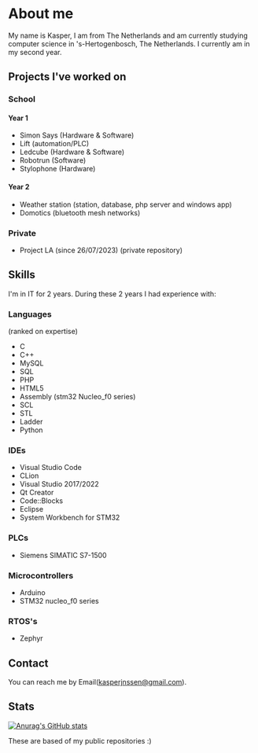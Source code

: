 # **About me**
My name is Kasper, I am from The Netherlands and am currently studying computer science in 's-Hertogenbosch, The Netherlands. I currently am in my second year.


## Projects I've worked on
### School
#### Year 1
- Simon Says (Hardware & Software)
- Lift (automation/PLC)
- Ledcube (Hardware & Software)
- Robotrun (Software)
- Stylophone (Hardware)
#### Year 2
- Weather station (station, database, php server and windows app)
- Domotics (bluetooth mesh networks)

### Private
- Project LA (since 26/07/2023) (private repository)
 
<!-- ### Still a WIP -->
## **Skills**
I'm in IT for 2 years. During these 2 years I had experience with:
### Languages
(ranked on expertise)
- C
- C++
- MySQL
- SQL 
- PHP
- HTML5
- Assembly (stm32 Nucleo_f0 series)
- SCL
- STL
- Ladder
- Python

### IDEs
- Visual Studio Code
- CLion
- Visual Studio 2017/2022
- Qt Creator
- Code::Blocks
- Eclipse
- System Workbench for STM32

### PLCs
- Siemens SIMATIC S7-1500

### Microcontrollers
- Arduino
- STM32 nucleo_f0 series
  
### RTOS's
- Zephyr
  
## Contact
You can reach me by Email(kasperjnssen@gmail.com).


## Stats
[![Anurag's GitHub stats](https://github-readme-stats.vercel.app/api?username=kasper201&show_icons=true&theme=transparent)](https://github.com/anuraghazra/github-readme-stats)

These are based of my public repositories :)
<!--
**kasper201/kasper201** is a ✨ _special_ ✨ repository because its `README.md` (this file) appears on your GitHub profile.

-->
